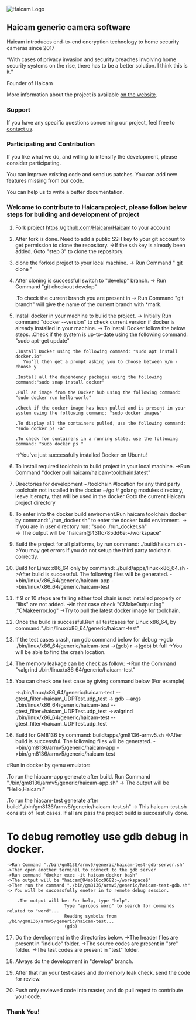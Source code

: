 ![Haicam Logo](https://haicam.tech/app/themes/haicam/dist/images/haicam-logo-black-250.png)

## Haicam generic camera software

Haicam introduces end-to-end encryption technology to home security cameras since 2017

“With cases of privacy invasion and security breaches involving home security systems on the rise, there has to be a better solution. I think this is it.”

Founder of Haicam

More information about the project is available [on the website](https://haicam.tech).

### Support

If you have any specific questions concerning our project, feel free to [contact us](mailto:support@haicam.tech).

### Participating and Contribution

If you like what we do, and willing to intensify the development, please consider participating.

You can improve existing code and send us patches. You can add new features missing from our code.

You can help us to write a better documentation.


### Welcome to contribute to Haicam project, please follow below steps for building and development of project 

1. Fork project https://github.com/Haicam/Haicam to your account

2. After fork is done. Need to add a public SSH key to your git account to get permission to clone the repository.
    ->If the ssh key is already been added. Goto "step 3" to clone the repository.

3. clone the forked project to your local machine. 
    -> Run Command " git clone <url from Repository>"

4. After cloning is successfull switch to "develop" branch.
     -> Run Command "git checkout develop"
   
   .To check the current branch you are present in
      -> Run Command "git branch" will give the name of the current branch with *mark.

5. Install docker in your machine to bulid the project.
    -> Initially Run command "docker --version" to check current version if docker is already installed in your machine.
    -> To install Docker follow the below steps.
       .Check if the system is up-to-date using the following command: "sudo apt-get update"
       
       .Install Docker using the following command: "sudo apt install docker.io"
          You’ll then get a prompt asking you to choose between y/n - choose y
       
       .Install all the dependency packages using the following command:"sudo snap install docker"
     
       .Pull an image from the Docker hub using the following command: "sudo docker run hello-world"

       .Check if the docker image has been pulled and is present in your system using the following command: "sudo docker images"

       .To display all the containers pulled, use the following command: "sudo docker ps -a"

       .To check for containers in a running state, use the following command: "sudo docker ps "
      
    ->You’ve just successfully installed Docker on Ubuntu!

     
6. To install required toolchain to build project in your local machine.
    ->Run Command "docker pull haicam/haicam-toolchain:latest"

7. Directories for development
    ~/toolchain #location for any third party toolchain not installed in the docker
    ~/go # golang modules directory, leave it empty, that will be used in the docker
     Goto the current Haicam project directory  

8. To enter into the docker build enviroment.Run haicam toolchain docker by command:"./run_docker.sh" to enter the docker build enviroment.
    -> If you are in user directory run: "sudo ./run_docker.sh"          
    -> The output will be "haicam@43ffc785dd6e:~/workspace"

9. Build the project for all platforms, by run command: ./build/haicam.sh
    ->You may get errors if you do not setup the third party toolchain correctly.

10. Build for Linux x86_64 only by command: ./build/apps/linux-x86_64.sh
    ->After bulid is successful. The following files will be generated.
    ->bin/linux/x86_64/generic/haicam-app
    ->bin/linux/x86_64/generic/haicam-test

11. If 9 or 10 steps are failing either tool chain is not installed properly or "libs" are not added.
    ->In that case check "CMakeOutput.log" ,"CMakeerror.log"
    ->Try to pull the latest docker image for toolchain. 

12. Once the build is successful.Run all testcases for Linux x86_64, by command:"./bin/linux/x86_64/generic/haicam-test"

13. If the test cases crash, run gdb command below for debug
    ->gdb ./bin/linux/x86_64/generic/haicam-test
    ->(gdb) r
    ->(gdb) bt full
    ->You will be able to find the crash location.

14. The memory leakage can be check as follow:
     ->Run the Command "valgrind ./bin/linux/x86_64/generic/haicam-test"

15. You can check one test case by giving command below (For example)
   
     ->./bin/linux/x86_64/generic/haicam-test --gtest_filter=haicam_UDPTest.udp_test
     -> gdb --args ./bin/linux/x86_64/generic/haicam-test --gtest_filter=haicam_UDPTest.udp_test
     ->valgrind ./bin/linux/x86_64/generic/haicam-test --gtest_filter=haicam_UDPTest.udp_test

16. Build for GM8136 by command: build/apps/gm8136-armv5.sh
   ->After bulid is successful. The following files will be generated.
    	->bin/gm8136/armv5/generic/haicam-app
	->bin/gm8136/armv5/generic/haicam-test
	
  #Run in docker by qemu emulator: 

.To run the hiacam-app generate after build. Run Command "./bin/gm8136/armv5/generic/haicam-app.sh"
  -> The output will be "Hello,Haicam!"


.To run the hiacam-test generate after build:"./bin/gm8136/armv5/generic/haicam-test.sh"
   -> This haicam-test.sh consists of Test cases. If all are pass the project build is successfully done.

# To debug remotley use gdb debug in docker.

    ->Run Command "./bin/gm8136/armv5/generic/haicam-test-gdb-server.sh"
    ->Then open another terminal to connect to the gdb server
    ->Run command "docker exec -it haicam-docker bash"
    ->The output will be "haicam@94ab16cc0682:~/workspace$"
    ->Then run the command "./bin/gm8136/armv5/generic/haicam-test-gdb.sh"
    -> You will be successfully eneter in to remote debug session.
       
        .The output will be: For help, type "help".
                          Type "apropos word" to search for commands related to "word"...
                          Reading symbols from ./bin/gm8136/armv5/generic/haicam-test...
                          (gdb)
     

17. Do the development in the directories below.
    ->The header files are present in "include" folder.
    ->The source codes are present in "src" folder. 
    ->The test codes are present in "test" folder.

18. Always do the development in "develop" branch. 

19. After that run your test cases and do memory leak check. send the code for review.

20. Push only reviewed code into master, and do pull reqest to contribute your code.

### Thank You!
